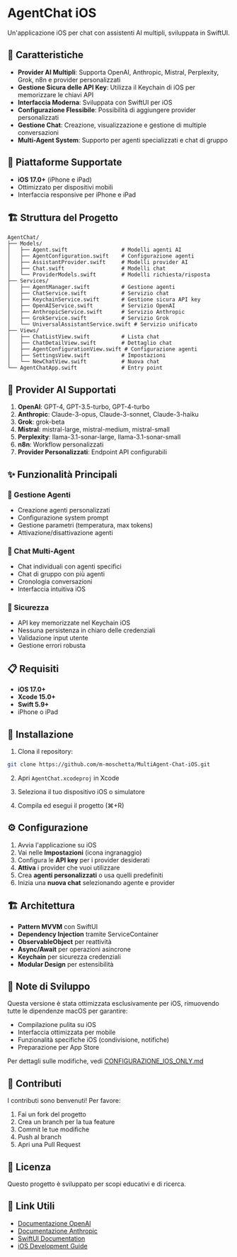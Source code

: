 # AgentChat iOS

Un'applicazione iOS per chat con assistenti AI multipli, sviluppata in SwiftUI.

## 🚀 Caratteristiche

- **Provider AI Multipli**: Supporta OpenAI, Anthropic, Mistral, Perplexity, Grok, n8n e provider personalizzati
- **Gestione Sicura delle API Key**: Utilizza il Keychain di iOS per memorizzare le chiavi API
- **Interfaccia Moderna**: Sviluppata con SwiftUI per iOS
- **Configurazione Flessibile**: Possibilità di aggiungere provider personalizzati
- **Gestione Chat**: Creazione, visualizzazione e gestione di multiple conversazioni
- **Multi-Agent System**: Supporto per agenti specializzati e chat di gruppo

## 📱 Piattaforme Supportate

- **iOS 17.0+** (iPhone e iPad)
- Ottimizzato per dispositivi mobili
- Interfaccia responsive per iPhone e iPad

## 🏗️ Struttura del Progetto

```
AgentChat/
├── Models/
│   ├── Agent.swift                 # Modelli agenti AI
│   ├── AgentConfiguration.swift    # Configurazione agenti
│   ├── AssistantProvider.swift     # Modelli provider AI
│   ├── Chat.swift                  # Modelli chat
│   └── ProviderModels.swift        # Modelli richiesta/risposta
├── Services/
│   ├── AgentManager.swift          # Gestione agenti
│   ├── ChatService.swift           # Servizio chat
│   ├── KeychainService.swift       # Gestione sicura API key
│   ├── OpenAIService.swift         # Servizio OpenAI
│   ├── AnthropicService.swift      # Servizio Anthropic
│   ├── GrokService.swift           # Servizio Grok
│   └── UniversalAssistantService.swift # Servizio unificato
├── Views/
│   ├── ChatListView.swift          # Lista chat
│   ├── ChatDetailView.swift        # Dettaglio chat
│   ├── AgentConfigurationView.swift # Configurazione agenti
│   ├── SettingsView.swift          # Impostazioni
│   └── NewChatView.swift           # Nuova chat
└── AgentChatApp.swift              # Entry point
```

## 🤖 Provider AI Supportati

1. **OpenAI**: GPT-4, GPT-3.5-turbo, GPT-4-turbo
2. **Anthropic**: Claude-3-opus, Claude-3-sonnet, Claude-3-haiku
3. **Grok**: grok-beta
4. **Mistral**: mistral-large, mistral-medium, mistral-small
5. **Perplexity**: llama-3.1-sonar-large, llama-3.1-sonar-small
6. **n8n**: Workflow personalizzati
7. **Provider Personalizzati**: Endpoint API configurabili

## ✨ Funzionalità Principali

### 🔧 Gestione Agenti
- Creazione agenti personalizzati
- Configurazione system prompt
- Gestione parametri (temperatura, max tokens)
- Attivazione/disattivazione agenti

### 💬 Chat Multi-Agent
- Chat individuali con agenti specifici
- Chat di gruppo con più agenti
- Cronologia conversazioni
- Interfaccia intuitiva iOS

### 🔐 Sicurezza
- API key memorizzate nel Keychain iOS
- Nessuna persistenza in chiaro delle credenziali
- Validazione input utente
- Gestione errori robusta

## 📋 Requisiti

- **iOS 17.0+**
- **Xcode 15.0+**
- **Swift 5.9+**
- iPhone o iPad

## 🚀 Installazione

1. Clona il repository:
```bash
git clone https://github.com/m-moschetta/MultiAgent-Chat-iOS.git
```

2. Apri `AgentChat.xcodeproj` in Xcode

3. Seleziona il tuo dispositivo iOS o simulatore

4. Compila ed esegui il progetto (⌘+R)

## ⚙️ Configurazione

1. Avvia l'applicazione su iOS
2. Vai nelle **Impostazioni** (icona ingranaggio)
3. Configura le **API key** per i provider desiderati
4. **Attiva** i provider che vuoi utilizzare
5. Crea **agenti personalizzati** o usa quelli predefiniti
6. Inizia una **nuova chat** selezionando agente e provider

## 🏗️ Architettura

- **Pattern MVVM** con SwiftUI
- **Dependency Injection** tramite ServiceContainer
- **ObservableObject** per reattività
- **Async/Await** per operazioni asincrone
- **Keychain** per sicurezza credenziali
- **Modular Design** per estensibilità

## 📝 Note di Sviluppo

Questa versione è stata ottimizzata esclusivamente per iOS, rimuovendo tutte le dipendenze macOS per garantire:
- Compilazione pulita su iOS
- Interfaccia ottimizzata per mobile
- Funzionalità specifiche iOS (condivisione, notifiche)
- Preparazione per App Store

Per dettagli sulle modifiche, vedi [CONFIGURAZIONE_IOS_ONLY.md](CONFIGURAZIONE_IOS_ONLY.md)

## 🤝 Contributi

I contributi sono benvenuti! Per favore:
1. Fai un fork del progetto
2. Crea un branch per la tua feature
3. Commit le tue modifiche
4. Push al branch
5. Apri una Pull Request

## 📄 Licenza

Questo progetto è sviluppato per scopi educativi e di ricerca.

## 🔗 Link Utili

- [Documentazione OpenAI](https://platform.openai.com/docs)
- [Documentazione Anthropic](https://docs.anthropic.com)
- [SwiftUI Documentation](https://developer.apple.com/documentation/swiftui)
- [iOS Development Guide](https://developer.apple.com/ios/)
